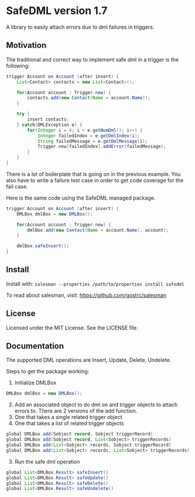 # SafeDML version 1.7
A library to easily attach errors due to dml failures in triggers.

## Motivation
The traditional and correct way to implement safe dml in a trigger is the following:
```java
trigger Account on Account (after insert) {
    List<Contact> contacts = new List<Contact>();

    for(Account account : Trigger.new) {
        contacts.add(new Contact(Name = account.Name));
    }

    try {
        insert contacts;
    } catch(DMLException e) {
        for(Integer i = 0; i < e.getNumDml(); i++) {
            Integer failedIndex = e.getDmlIndex(i);
            String failedMessage = e.getDmlMessage(i);
            Trigger.new[failedIndex].addError(failedMessage);
        }
    }
}
```

There is a lot of boilerplate that is going on in the previous example.
You also have to write a failure test case in order to get code coverage for the fail case.

Here is the same code using the SafeDML managed package.
```java
trigger Account on Account (after insert) {
    DMLBox dmlBox = new DMLBox();

    for(Account account : Trigger.new) {
        dmlBox.add(new Contact(Name = account.Name), account);
    }

    dmlBox.safeInsert();
}
```

## Install

Install with: ```salesman --properties /path/to/properties install safedml```

To read about salesman, visit: https://github.com/gostrc/salesman

## License
Licensed under the MIT License.
See the LICENSE file.

## Documentation

The supported DML operations are Insert, Update, Delete, Undelete.

Steps to get the package working:

1. Initialize DMLBox

  ```java
DMLBox dmlBox = new DMLBox();
```

2. Add an associated object to do dml on and trigger objects to attach errors to. There are 2 versions of the add function.
  1. One that takes a single related trigger object
  2. One that takes a list of related trigger objects

  ```java
global DMLBox add(Sobject record, Sobject triggerRecord)
global DMLBox add(Sobject record, List<Sobject> triggerRecords)
global DMLBox add(List<Sobject> records, Sobject triggerRecord)
global DMLBox add(List<Sobject> records, List<Sobject> triggerRecords)
```

3. Run the safe dml operation

  ```java
global List<DMLBox.Result> safeInsert()
global List<DMLBox.Result> safeUpdate()
global List<DMLBox.Result> safeDelete()
global List<DMLBox.Result> safeUndelete()
```
